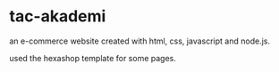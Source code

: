 # tac-akademi
 
 an e-commerce website created with html, css, javascript and node.js.
 
 used the hexashop template for some pages.
